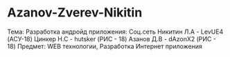 # Azanov-Zverev-Nikitin
Тема: Разработка андройд приложения: Соц.сеть
Никитин Л.А - LevUE4 (АСУ-18) 
Цинкер Н.С - hutsker (РИС - 18) 
Азанов Д.В  - dAzonX2 (РИС - 18) 
Предмет: WEB технологии, Разработка Интернет приложения

